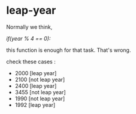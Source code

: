# leap-year

Normally we think,

 *if(year % 4 == 0):*

this function is enough for that task. That's wrong.

check these cases : 
  - 2000 [leap year]
  - 2100 [not leap year]
  - 2400 [leap year]
  - 3455 [not leap year]
  - 1990 [not leap year]
  - 1992 [leap year]
  
  
